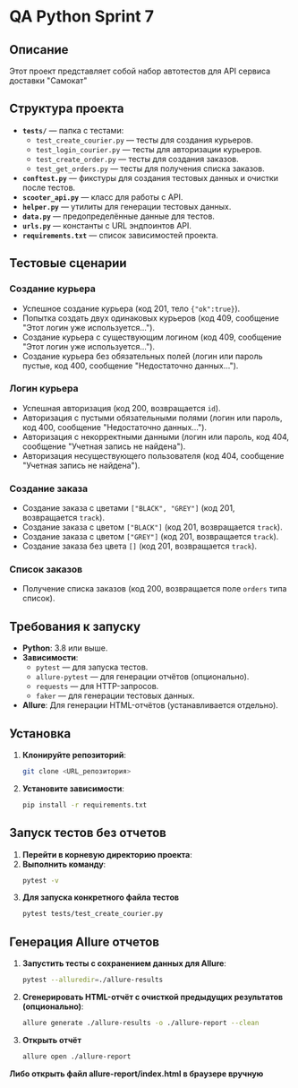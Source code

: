 # QA Python Sprint 7

## Описание 
Этот проект представляет собой набор автотестов для API сервиса доставки "Самокат"

## Структура проекта
- **`tests/`** — папка с тестами:
  - `test_create_courier.py` — тесты для создания курьеров.
  - `test_login_courier.py` — тесты для авторизации курьеров.
  - `test_create_order.py` — тесты для создания заказов.
  - `test_get_orders.py` — тесты для получения списка заказов.
- **`conftest.py`** — фикстуры для создания тестовых данных и очистки после тестов.
- **`scooter_api.py`** — класс для работы с API.
- **`helper.py`** — утилиты для генерации тестовых данных.
- **`data.py`** — предопределённые данные для тестов.
- **`urls.py`** — константы с URL эндпоинтов API.
- **`requirements.txt`** — список зависимостей проекта.

## Тестовые сценарии
### Создание курьера
- Успешное создание курьера (код 201, тело `{"ok":true}`).
- Попытка создать двух одинаковых курьеров (код 409, сообщение "Этот логин уже используется...").
- Создание курьера с существующим логином (код 409, сообщение "Этот логин уже используется...").
- Создание курьера без обязательных полей (логин или пароль пустые, код 400, сообщение "Недостаточно данных...").

### Логин курьера
- Успешная авторизация (код 200, возвращается `id`).
- Авторизация с пустыми обязательными полями (логин или пароль, код 400, сообщение "Недостаточно данных...").
- Авторизация с некорректными данными (логин или пароль, код 404, сообщение "Учетная запись не найдена").
- Авторизация несуществующего пользователя (код 404, сообщение "Учетная запись не найдена").

### Создание заказа
- Создание заказа с цветами `["BLACK", "GREY"]` (код 201, возвращается `track`).
- Создание заказа с цветом `["BLACK"]` (код 201, возвращается `track`).
- Создание заказа с цветом `["GREY"]` (код 201, возвращается `track`).
- Создание заказа без цвета `[]` (код 201, возвращается `track`).

### Список заказов
- Получение списка заказов (код 200, возвращается поле `orders` типа список).

## Требования к запуску
- **Python**: 3.8 или выше.
- **Зависимости**:
  - `pytest` — для запуска тестов.
  - `allure-pytest` — для генерации отчётов (опционально).
  - `requests` — для HTTP-запросов.
  - `faker` — для генерации тестовых данных.
- **Allure**: Для генерации HTML-отчётов (устанавливается отдельно).

## Установка
1. **Клонируйте репозиторий**:
   ```bash
   git clone <URL_репозитория>
2. **Установите зависимости**:
   ```bash
   pip install -r requirements.txt  

## Запуск тестов без отчетов 
1. **Перейти в корневую директорию проекта**:
2. **Выполнить команду**:
   ```bash
   pytest -v
2. **Для запуска конкретного файла тестов**
   ```bash
   pytest tests/test_create_courier.py
   
## Генерация Allure отчетов
1. **Запустить тесты с сохранением данных для Allure**:
   ```bash
   pytest --alluredir=./allure-results
2. **Сгенерировать HTML-отчёт с очисткой предыдущих результатов (опционально)**:
   ```bash
   allure generate ./allure-results -o ./allure-report --clean
2. **Открыть отчёт**
   ```bash
   allure open ./allure-report
**Либо открыть файл allure-report/index.html в браузере вручную**